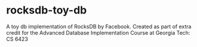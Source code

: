 # rocksdb-toy-db
A toy db implementation of RocksDB by Facebook. Created as part of extra credit for the Advanced Database Implementation Course at Georgia Tech: CS 6423

